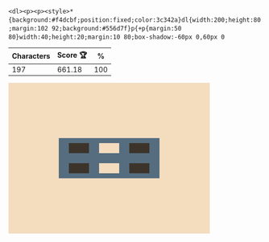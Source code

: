 `<dl><p><p><style>*{background:#f4dcbf;position:fixed;color:3c342a}dl{width:200;height:80;margin:102 92;background:#556d7f}p{+p{margin:50 80}width:40;height:20;margin:10 80;box-shadow:-60px 0,60px 0`

| Characters | Score 🏆 | %   |
| ---------- | -------- | --- |
| 197        | 661.18   | 100 |

![](/2025/Jun2025/17/20250617.png)
